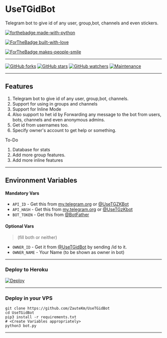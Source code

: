 # UseTGidBot

Telegram bot to give id of any user, group,bot, channels and even stickers.

[![forthebadge made-with-python](http://ForTheBadge.com/images/badges/made-with-python.svg)](https://www.python.org/)

[![ForTheBadge built-with-love](http://ForTheBadge.com/images/badges/built-with-love.svg)](https://github.com/ZauteKm)

[![ForTheBadge makes-people-smile](http://ForTheBadge.com/images/badges/makes-people-smile.svg)](https://github.com/ZauteKm)

---

[![GitHub forks](https://img.shields.io/github/forks/ZauteKm/UseTGidBot.svg?style=social&label=Fork&maxAge=2592000)](https://github.com/ZauteKm/UseTGidBot/network/) [![GitHub stars](https://img.shields.io/github/stars/ZauteKm/UseTGidBot.svg?style=social&label=Star&maxAge=2592000)](https://github.com/ZauteKm/UseTGidBot/stargazers/) [![GitHub watchers](https://img.shields.io/github/watchers/ZauteKm/UseTGidBot.js.svg?style=social&label=Watch&maxAge=2592000)](https://github.com/ZauteKm/UseTGidBot/watchers/)
[![Maintenance](https://img.shields.io/badge/Maintained%3F-yes-green.svg)](https://github.com/ZauteKm/UseTGidBot/graphs/commit-activity)

---

## Features

1. Telegram bot to give id of any user, group,bot, channels.
2. Support for using in groups and channels
3. Support for Inline Mode
4. Also support to het id by Forwarding any message to the bot from users, bots, channels and even anonymous admins.
5. Get id from usernames too.
6. Specify owner's account to get help or something.

To-Do

1. Database for stats
2. Add more group features.
3. Add more inline features

---

## Environment Variables

#### Mandatory Vars

- `API_ID` - Get this from [my.telegram.org](https://my.telegram.org/auth) or [@UseTGZKBot](https://t.me/usetgzkbot)
- `API_HASH` - Get this from [my.telegram.org](https://my.telegram.org/auth) or [@UseTGzKbot](https://t.me/usetgzkbot)
- `BOT_TOKEN` - Get this from [@BotFather](https://t.me/BotFather)

#### Optional Vars

> (fill both or neither)

- `OWNER_ID` - Get it from [@UseTGidBot](https://t.me/UseTGidBot) by sending /id to it.
- `OWNER_NAME` - Your Name (to be shown as owner in bot)

---

### Deploy to Heroku

[![Deploy](https://www.herokucdn.com/deploy/button.svg)](https://heroku.com/deploy?template=https://github.com/ZauteKm/UseTGidBot)

---

### Deploy in your VPS

```
git clone https://github.com/ZauteKm/UseTGidBot
cd UseTGidBot
pip3 install -r requirements.txt
# <Create Variables appropriately>
python3 bot.py
```

---
